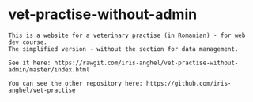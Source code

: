 # vet-practise-without-admin
	This is a website for a veterinary practise (in Romanian) - for web dev course.
    The simplified version - without the section for data management.
    
    See it here: https://rawgit.com/iris-anghel/vet-practise-without-admin/master/index.html
    
    You can see the other repository here: https://github.com/iris-anghel/vet-practise
    
	

